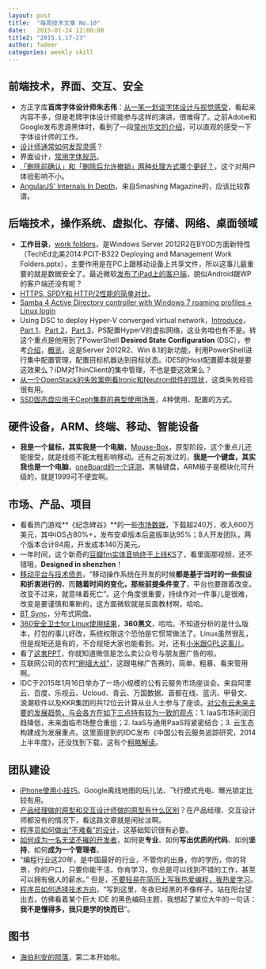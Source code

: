 ```yaml
---
layout: post
title:  "每周技术文章 No.10"
date:   2015-01-24 12:00:00
title2: "2015.1.17-23"
author: fadeer
categories: weekly skill
---
```

前端技术，界面、交互、安全
----

* 方正字库**首席字体设计师朱志伟**：[从一笔一划谈字体设计与视觉感受](http://www.36kr.com/p/218829.html)，看起来内容不多，但是老牌字体设计师能参与这样的演讲，很难得了。之前Adobe和Google发布思源黑体时，看到了一段[常州华文的介绍](http://www.zhihu.com/question/24500195/answer/28110462)，可以直观的感受一下字体设计师的工作。
* [设计师通常如何发现灵感](http://www.woshipm.com/pd/131405.html)？
* 界面设计，[常用字体规范](http://www.uisdc.com/font-use-of-standard)。
* [「删除前确认」和「删除后允许撤销」两种处理方式哪个更好？](http://www.woshipm.com/discuss/132615.html)，这个对用户体验影响不小。
* [AngularJS’ Internals In Depth](http://www.smashingmagazine.com/2015/01/22/angularjs-internals-in-depth/)，来自Smashing Magazine的，应该比较靠谱。

后端技术，操作系统、虚拟化、存储、网络、桌面领域
----

* **工作目录**，[work folders](http://technet.microsoft.com/en-us/library/dn265974.aspx)，是Windows Server 2012R2在BYOD方面新特性（TechEd北美2014:PCIT-B322 Deploying and Management Work Folders.pptx），主要作用是在PC上跟移动设备上共享文件，所以这事儿最重要的就是数据安全了。最近微软[发布了iPad上的客户端](http://blogs.technet.com/b/filecab/archive/2015/01/16/work-folders-for-ios-ipad-app-release.aspx)，貌似Android跟WP的客户端还没有呢？
* [HTTPS, SPDY和 HTTP/2性能的简单对比](http://www.qianduan.net/a-simple-performance-comparison-of-https-spdy-and-http2.html)。
* [Samba 4 Active Directory controller with Windows 7 roaming profiles + Linux login](http://www.stefanwienert.de/blog/2014/07/02/samba-4-active-directory-controller-with-windows-7-roaming-profiles-plus-linux-login-the-definitive-guide/)
* Using DSC to deploy Hyper-V converged virtual network，[Introduce](http://www.powershellmagazine.com/2015/01/19/announcing-dsc-resources-to-deploy-hyper-v-converged-virtual-network/)，[Part 1](http://www.powershellmagazine.com/2015/01/20/using-dsc-to-deploy-hyper-v-converged-virtual-network-creating-a-host-team-part-1/)，[Part 2](http://www.powershellmagazine.com/2015/01/21/using-dsc-to-deploy-hyper-v-converged-virtual-network-creating-a-converged-virtual-switch-part-2/)，[Part 3](http://www.powershellmagazine.com/2015/01/22/using-dsc-to-deploy-hyper-v-converged-virtual-network-configuring-host-vm-adapters-part-3/)，PS配置HyperV的虚拟网络，这业务咱也有不是。转这个重点是他用到了PowerShell **Desired State Configuration** (DSC），参考[介绍](http://blogs.technet.com/b/privatecloud/archive/2013/08/30/introducing-powershell-desired-state-configuration-dsc.aspx)，[概览](https://technet.microsoft.com/en-us/library/dn249912.aspx)，这是Server 2012R2、Win 8.1的新功能，利用PowerShell进行集中配置管理，配置目标机器达到目标状态。iDES的Host配置脚本就是要这效果么？iDM对ThinClient的集中管理，不也是要这效果么？
* [从一个OpenStack的失败案例看Ironic和Neutron组件的现状](http://www.infoq.com/cn/news/2015/01/ironic-neutron-packet)，这类失败经验很有用。
* [SSD固态盘应用于Ceph集群的典型使用场景](http://www.openstack.cn/p3081.html)，4种使用、配置的方式。

硬件设备，ARM、终端、移动、智能设备
----

* **我是一个鼠标，其实我是一个电脑**，[Mouse-Box](http://www.leiphone.com/news/201501/dXIjJB3tHRnSKsiu.html)，原型阶段，这个重点儿还能接受，就是线缆不能太粗影响移动。还有之前发过的，**我是一个键盘，其实我也是一个电脑**，[oneBoard的一个评测](http://www.mefun.com/article-3629-1.html)，黑轴键盘，ARM板子是模块化可升级的，就是1999可不便宜啊。

市场、产品、项目
----

* 看看热门游戏**《纪念碑谷》**的一些[市场数据](http://techcrunch.cn/2015/01/16/monument-valley-team-reveals-the-cost-and-reward-of-making-a-hit-ios-game/?ncid=rss)，下载超240万，收入600万美元，其中iOS占80%+，发布安卓版本后盗版率达95%；8人开发团队，两个版本合计84周，开发成本140万美元。
* 一年时间，这个新奇的[豆瓣fm实体音响终于上线KS](http://www.36kr.com/p/218825.html)了，看里面那视频，还不错哦，**Designed in shenzhen**！
* [移动平台与技术债务](http://www.36kr.com/p/218813.html)，“移动操作系统在开发的时候**都是基于当时的一些假设和折衷进行的**，而**随着时间的变化，那些前提条件变了**，平台也要跟着改变。改变不过来，就意味着死亡”。这个角度很重要，持续作对一件事儿是很难，改变是要谨慎和果断的，这方面微软就是反面教材啊，哈哈。
* [BT Sync](http://program-think.blogspot.com/2015/01/BitTorrent-Sync.html)，分布式网盘。
* [360安全卫士for Linux使用结果](http://www.techug.com/360-safe-guard)，**360黑文**，哈哈。不知道分析的是什么版本，打包的事儿好改，系统权限这个恐怕是它惯常做法了。Linux虽然很乱，但是规矩还是有的，不合规矩大家也能看到。对，还有[小米跟GPL这事儿](https://linuxtoy.org/archives/xiaomi-vs-gpl.html)。
* 看了[这套PPT](http://www.huxiu.com/article/106859/1.html)，你就知道微信是怎么卖公众号与朋友圈广告的啦。
* 互联网公司的农村[“刷墙大战”](http://www.woshipm.com/it/132278.html)，这跟电梯广告赛的，简单、粗暴、看来管用啊。
* IDC于2015年1月16日举办了一场小规模的公有云服务市场座谈会。来自阿里云、百度、乐视云、Ucloud、青云、万国数据、首都在线、蓝汛、甲骨文、浪潮软件以及KKR集团的共12位云计算从业人士参与了座谈。[对公有云未来主要的发展趋势，与会各方在如下三点持有较为一致的观点](http://cio.zdnet.com.cn/cio/2015/0122/3044941.shtml)：1. IaaS市场利润日趋降低，未来面临市场整合重组；2. IaaS与通用PaaS将紧密结合；3. 云生态构建成为发展重点。这里面提到的IDC发布《中国公有云服务追踪研究，2014上半年度》，还没找到下载，这有个[粗略解读](http://tech.sina.com.cn/it/2015-01-23/doc-ichmifpx5273236.shtml)。

团队建设
----

* [iPhone使用小技巧](http://www.huxiu.com/article/106487/1.html)。Google离线地图的玩儿法、飞行模式充电、曝光锁定比较有用。
* [产品经理做的原型和交互设计师做的原型有什么区别](http://www.woshipm.com/pd/131400.html)？在产品经理、交互设计师都没有的情况下，看这路文章就是闲扯淡啊。
* [程序员如何做出“不难看”的设计](http://www.techug.com/programmer-ugly-design)，这基础知识很有必要。
* [如何成为一名无坚不摧的开发者](http://www.techug.com/how-to-be-a-good-developer)，如何更**专业**、如何**写出优质的代码**、如何**坚持**，如何**成为一个管理者**。
* “编程行业这20年，是中国最好的行业，不管你的出身，你的学历，你的背景，你的户口，只要你能干活，你肯学习，你总是可以找到不错的工作，甚至可以拥有傲人的薪水。” 但是，[不要轻易在简历上写我热爱编程，我热爱学习](http://www.techug.com/i-love-programming)。
* [程序员如何选择技术方向](http://macshuo.com/?p=1271)，“写到这里，冬夜已经黑的不像样子。站在阳台望出去，仿佛看着某个巨大 IDE 的黑色编码主题，我想起了某位大牛的一句话：**我不是懂得多，我只是学的快而已**”。

图书
----

* [海伯利安的陨落](http://www.duokan.com/book/82621)，第二本开始啦。

